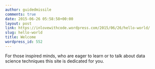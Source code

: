 ```yaml
---
author: guidedmissile
comments: true
date: 2015-06-26 05:58:58+00:00
layout: post
link: https://inlovewithcode.wordpress.com/2015/06/26/hello-world/
slug: hello-world
title: Welcome
wordpress_id: 552
---
```


For those inspired minds, who are eager to learn or to talk about data science techniques this site is dedicated for you.

